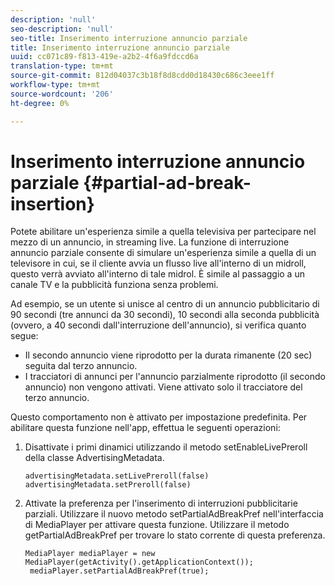 ```yaml
---
description: 'null'
seo-description: 'null'
seo-title: Inserimento interruzione annuncio parziale
title: Inserimento interruzione annuncio parziale
uuid: cc071c89-f813-419e-a2b2-4f6a9fdccd6a
translation-type: tm+mt
source-git-commit: 812d04037c3b18f8d8cdd0d18430c686c3eee1ff
workflow-type: tm+mt
source-wordcount: '206'
ht-degree: 0%

---
```



# Inserimento interruzione annuncio parziale {#partial-ad-break-insertion}

Potete abilitare un&#39;esperienza simile a quella televisiva per partecipare nel mezzo di un annuncio, in streaming live. La funzione di interruzione annuncio parziale consente di simulare un&#39;esperienza simile a quella di un televisore in cui, se il cliente avvia un flusso live all&#39;interno di un midroll, questo verrà avviato all&#39;interno di tale midrol. È simile al passaggio a un canale TV e la pubblicità funziona senza problemi.

Ad esempio, se un utente si unisce al centro di un annuncio pubblicitario di 90 secondi (tre annunci da 30 secondi), 10 secondi alla seconda pubblicità (ovvero, a 40 secondi dall&#39;interruzione dell&#39;annuncio), si verifica quanto segue:

* Il secondo annuncio viene riprodotto per la durata rimanente (20 sec) seguita dal terzo annuncio.
* I tracciatori di annunci per l&#39;annuncio parzialmente riprodotto (il secondo annuncio) non vengono attivati. Viene attivato solo il tracciatore del terzo annuncio.

Questo comportamento non è attivato per impostazione predefinita. Per abilitare questa funzione nell&#39;app, effettua le seguenti operazioni:

1. Disattivate i primi dinamici utilizzando il metodo setEnableLivePreroll della classe AdvertisingMetadata.

   ```
   advertisingMetadata.setLivePreroll(false)  
   advertisingMetadata.setPreroll(false)
   ```

1. Attivate la preferenza per l&#39;inserimento di interruzioni pubblicitarie parziali. Utilizzare il nuovo metodo setPartialAdBreakPref nell&#39;interfaccia di MediaPlayer per attivare questa funzione. Utilizzare il metodo getPartialAdBreakPref per trovare lo stato corrente di questa preferenza.

   ```
   MediaPlayer mediaPlayer = new MediaPlayer(getActivity().getApplicationContext()); 
    mediaPlayer.setPartialAdBreakPref(true);
   ```

